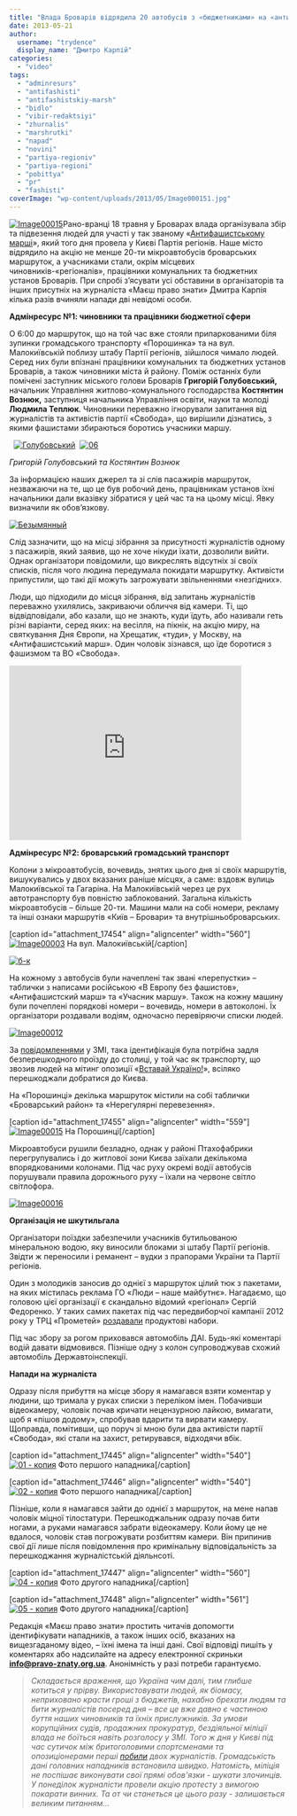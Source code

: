 ```yaml
---
title: "Влада Броварів відрядила 20 автобусів з «бюджетниками» на «антифашистський марш» у Києві + ВІДЕО"
date: 2013-05-21
author: 
  username: "trydence"
  display_name: "Дмитро Карпій"
categories: 
  - "video"
tags: 
  - "adminresurs"
  - "antifashisti"
  - "antifashistskiy-marsh"
  - "bidlo"
  - "vibir-redaktsiyi"
  - "zhurnalis"
  - "marshrutki"
  - "napad"
  - "novini"
  - "partiya-regioniv"
  - "partiya-regioni"
  - "pobittya"
  - "pr"
  - "fashisti"
coverImage: "wp-content/uploads/2013/05/Image000151.jpg"
---
```


[![Image00015](https://mpz.brovary.org/wp-content/uploads/2013/05/Image000151.jpg)](https://mpz.brovary.org/wp-content/uploads/2013/05/Image000151.jpg)Рано-вранці 18 травня у Броварах влада організувала збір та підвезення людей для участі у так званому «[Антифашистському марші](http://www.pravda.com.ua/articles/2013/05/19/6990192/)», який того дня провела у Києві Партія регіонів. Наше місто відрядило на акцію не менше 20-ти мікроавтобусів броварських маршруток, а учасниками стали, окрім місцевих чиновників-«регіоналів», працівники комунальних та бюджетних установ Броварів. При спробі з’ясувати усі обставини в організаторів та інших присутніх на журналіста «Маєш право знати» Дмитра Карпія кілька разів вчиняли напади дві невідомі особи.

**Адмінресурс №1: чиновники та працівники бюджетної сфери**

О 6:00 до маршруток, що на той час вже стояли припаркованими біля зупинки громадського транспорту «Порошинка» та на вул. Малокиївській поблизу штабу Партії регіонів, зійшлося чимало людей. Серед них були впізнані працівники комунальних та бюджетних установ Броварів, а також чиновники міста й району. Поміж останніх були помічені заступник міського голови Броварів **Григорій Голубовський,** начальник Управління житлово-комунального господарства **Костянтин Вознюк,** заступниця начальника Управління освіти, науки та молоді **Людмила Теплюк**. Чиновники переважно ігнорували запитання від журналістів та активістів партії «Свобода», що вирішили дізнатись, з якими фашистами збираються боротись учасники маршу.

  [![Голубовський](https://mpz.brovary.org/wp-content/uploads/2013/05/Golubovskiy.jpg)](https://mpz.brovary.org/wp-content/uploads/2013/05/Golubovskiy.jpg)  [![06](https://mpz.brovary.org/wp-content/uploads/2013/05/06.jpg)](https://mpz.brovary.org/wp-content/uploads/2013/05/06.jpg)

_Григорій Голубовський та Костянтин Вознюк_

За інформацією наших джерел та зі слів пасажирів маршруток, незважаючи на те, що це був робочий день, працівникам установ їхні начальники дали вказівку зібратися у цей час та на цьому місці. Явку визначили як обов’язкову.

[![Безымянный](https://mpz.brovary.org/wp-content/uploads/2013/05/Bezyimyannyiy.jpg)](https://mpz.brovary.org/wp-content/uploads/2013/05/Bezyimyannyiy.jpg)

Слід зазначити, що на місці зібрання за присутності журналістів одному з пасажирів, який заявив, що не хоче нікуди їхати, дозволили вийти. Однак організатори повідомили, що викреслять відсутніх зі своїх списків, після чого людина передумала покидати маршрутку. Активісти припустили, що такі дії можуть загрожувати звільненнями «незгідних».

Люди, що підходили до місця зібрання, від запитань журналістів переважно ухилялись, закриваючи обличчя від камери. Ті, що відвідповідали, або казали, що не знають, куди їдуть, або називали геть різні варіанти, серед яких: на весілля, на пікнік, на акцію миру, на святкування Дня Європи, на Хрещатик, «туди», у Москву, на «Антифашистський марш». Один чоловік зізнався, що їде боротися з фашизмом та ВО «Свобода».

<iframe src="https://www.youtube.com/embed/qggD3dHW18c" height="315" width="420" allowfullscreen frameborder="0"></iframe>

**Адмінресурс №2: броварський громадський транспорт**

Колони з мікроавтобусів, вочевидь, знятих цього дня зі своїх маршрутів, вишукувались у двох вказаних раніше місцях, а саме: вздовж вулиць Малокиївської та Гагаріна. На Малокиївській через це рух автотранспорту був повністю заблокований. Загальна кількість мікроавтобусів – більше 20-ти. Машини мали на собі номери, рекламу та інші ознаки маршрутів «Київ – Бровари» та внутрішньоброварських.

\[caption id="attachment\_17454" align="aligncenter" width="560"\][![Image00003](https://mpz.brovary.org/wp-content/uploads/2013/05/Image000032.jpg)](https://mpz.brovary.org/wp-content/uploads/2013/05/Image000032.jpg) На вул. Малокиївській\[/caption\]

[![б-к](https://mpz.brovary.org/wp-content/uploads/2013/05/b-k.jpg)](https://mpz.brovary.org/wp-content/uploads/2013/05/b-k.jpg)

На кожному з автобусів були начеплені так звані «перепустки» – таблички з написами російською «В Европу без фашистов», «Антифашистский марш» та «Учасник маршу». Також на кожну машину були почеплені порядкові номери – вочевидь, номери в автоколоні. Їх організатори роздавали водіям, одночасно перевіряючи списки людей.

[![Image00012](https://mpz.brovary.org/wp-content/uploads/2013/05/Image00012.jpg)](https://mpz.brovary.org/wp-content/uploads/2013/05/Image00012.jpg)

За [повідомленнями](http://www.pravda.com.ua/news/2013/05/18/6990140/) у ЗМІ, така ідентифікація була потрібна задля безперешкодного проїзду до столиці, у той час як транспорту, що звозив людей на мітинг опозиції «[Вставай Україно!](https://mpz.brovary.org/brovarskiy-mediadesant-na-aktsiyi-vstavay-ukrayino-onlayn-reportazh-z-garyachoyi-tochki/)», всіляко перешкоджали добратися до Києва.

На «Порошинці» декілька маршруток містили на собі таблички «Броварський район» та «Нерегулярні перевезення».

\[caption id="attachment\_17455" align="aligncenter" width="559"\][![Image00015](https://mpz.brovary.org/wp-content/uploads/2013/05/Image000152.jpg)](https://mpz.brovary.org/wp-content/uploads/2013/05/Image000152.jpg) На Порошинці\[/caption\]

Мікроавтобуси рушили безладно, однак у районі Птахофабрики перегрупувались і до житлової зони Києва заїхали декількома впорядкованими колонами. Під час руху окремі водії автобусів порушували правила дорожнього руху – їхали на червоне світло світлофора.

[![Image00016](https://mpz.brovary.org/wp-content/uploads/2013/05/Image00016.jpg)](https://mpz.brovary.org/wp-content/uploads/2013/05/Image00016.jpg)

**Організація не шкутильгала**

Організатори поїздки забезпечили учасників бутильованою мінеральною водою, яку виносили блоками зі штабу Партії регіонів. Звідти ж переносили і реманент – вудки з прапорами України та Партії регіонів.

Один з молодиків заносив до однієї з маршруток цілий тюк з пакетами, на яких містилась реклама ГО «Люди – наше майбутнє». Нагадаємо, що головою цієї організації є скандально відомий «регіонал» Сергій Федоренко. У таких самих пакетах під час передвиборчої кампанії 2012 року у ТРЦ «Прометей» [роздавали](https://mpz.brovary.org/fedorenko-rozpochav-peredviborchu-rozdachu-produktovih-naboriv-video/) продуктові набори.

Під час збору за рогом приховався автомобіль ДАІ. Будь-які коментарі водій давати відмовився. Пізніше одну з колон супроводжував схожий автомобіль Державтоінспекції.

**Напади на журналіста**

Одразу після прибуття на місце збору я намагався взяти коментар у людини, що тримала у руках списки з переліком імен. Побачивши відеокамеру, чоловік почав кричати нецензурною лайкою, вимагати, щоб я «пішов додому», спробував вдарити та вирвати камеру. Щоправда, помітивши, що поруч зі мною були два активісти партії «Свобода», які стали на захист, ретирувався, відходячи вбік.

\[caption id="attachment\_17445" align="aligncenter" width="540"\][![01 - копия](https://mpz.brovary.org/wp-content/uploads/2013/05/01-kopiya.jpg)](https://mpz.brovary.org/wp-content/uploads/2013/05/01-kopiya.jpg) Фото першого нападника\[/caption\]

\[caption id="attachment\_17446" align="aligncenter" width="540"\][![02 - копия](https://mpz.brovary.org/wp-content/uploads/2013/05/02-kopiya.jpg)](https://mpz.brovary.org/wp-content/uploads/2013/05/02-kopiya.jpg) Фото першого нападника\[/caption\]

Пізніше, коли я намагався зайти до однієї з маршруток, на мене напав чоловік міцної тілостатури. Перешкоджальник одразу почав бити ногами, а руками намагався забрати відеокамеру. Коли йому це не вдалося, чоловік став погрожувати розбиттям камери. Він припинив свої дії лише після повідомлення про кримінальну відповідальність за перешкоджання журналістській діяльнсоті.

\[caption id="attachment\_17447" align="aligncenter" width="560"\][![04 - копия](https://mpz.brovary.org/wp-content/uploads/2013/05/04-kopiya.jpg)](https://mpz.brovary.org/wp-content/uploads/2013/05/04-kopiya.jpg) Фото другого нападника\[/caption\]

\[caption id="attachment\_17448" align="aligncenter" width="561"\][![05 - копия](https://mpz.brovary.org/wp-content/uploads/2013/05/05-kopiya.jpg)](https://mpz.brovary.org/wp-content/uploads/2013/05/05-kopiya.jpg) Фото другого нападника\[/caption\]

Редакція «Маєш право знати» простить читачів допомогти ідентифікувати нападників, а також інших осіб, вказаних на вищезгаданому відео, – їхні імена та інші дані. Свої відповіді пишіть у коментарях або надсилайте на адресу електронної скриньки **info@pravo-znaty.org.ua**. Анонімність у разі потреби гарантуємо.

> _Складається враження, що Україна чим далі, тим глибше котиться у прірву. Використовувати людей, як біомасу, неприховано красти гроші з бюджетів, нахабно брехати людям та бити журналістів посеред дня – все це вже давно є частиною буття наших чиновників та їхніх прислужників. За умови корупційних судів, продажних прокуратур, бездіяльної міліції влада не боїться навіть розголосу у ЗМІ. Того ж дня у Києві під час сутичок між бритоголовими спортсменами та опозиціонерами перші [побили](http://www.pravda.com.ua/news/2013/05/18/6990166/) двох журналістів. Громадськість дані головних нападників встановила швидко. Натомість, міліція не поспішає виконувати свої прямі обов'язки - шукати злочинців. У понеділок журналісти провели акцію протесту з вимогою покарати винних. Та от чи станеться це цього разу - залишається великим питанням..._
